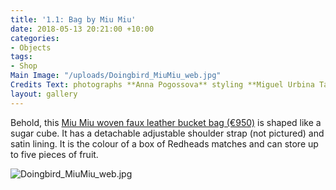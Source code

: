 ```yaml
---
title: '1.1: Bag by Miu Miu'
date: 2018-05-13 20:21:00 +10:00
categories:
- Objects
tags:
- Shop
Main Image: "/uploads/Doingbird_MiuMiu_web.jpg"
Credits Text: photographs **Anna Pogossova** styling **Miguel Urbina Tan**
layout: gallery
---
```


Behold, this [Miu Miu woven faux leather bucket bag (€950)](https://store.miumiu.com/en/miumiuit/handbags/5BE022-2BU1-F0WO7-V-OOO) is shaped like a sugar cube. It has a detachable adjustable shoulder strap (not pictured) and satin lining. It is the colour of a box of Redheads matches and can store up to five pieces of fruit.

![Doingbird_MiuMiu_web.jpg](/uploads/Doingbird_MiuMiu_web.jpg)